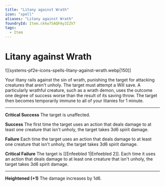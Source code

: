 ```yaml
---
title: "Litany against Wrath"
icon: "spell"
aliases: "Litany against Wrath"
foundryId: Item.ckkw7SAQFAy3IZV7
tags:
  - Item
---
```


# Litany against Wrath
![[systems-pf2e-icons-spells-litany-against-wrath.webp|150]]

Your litany rails against the sin of wrath, punishing the target for attacking creatures that aren't unholy. The target must attempt a Will save. A particularly wrathful creature, such as a wrath demon, uses the outcome one degree of success worse than the result of its saving throw. The target then becomes temporarily immune to all of your litanies for 1 minute.

* * *

**Critical Success** The target is unaffected.

**Success** The first time the target uses an action that deals damage to at least one creature that isn't unholy, the target takes 3d6 spirit damage.

**Failure** Each time the target uses an action that deals damage to at least one creature that isn't unholy, the target takes 3d6 spirit damage.

**Critical Failure** The target is [[Enfeebled 1|Enfeebled 2]]. Each time it uses an action that deals damage to at least one creature that isn't unholy, the target takes 3d6 spirit damage.

* * *

**Heightened (+1)** The damage increases by 1d6.
